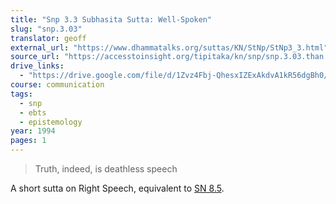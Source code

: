 ```yaml
---
title: "Snp 3.3 Subhasita Sutta: Well-Spoken"
slug: "snp.3.03"
translator: geoff
external_url: "https://www.dhammatalks.org/suttas/KN/StNp/StNp3_3.html"
source_url: "https://accesstoinsight.org/tipitaka/kn/snp/snp.3.03.than.html"
drive_links:
  - "https://drive.google.com/file/d/1Zvz4Fbj-QhesxIZExAkdvA1kR56dgBh0/view?usp=drivesdk"
course: communication
tags:
  - snp
  - ebts
  - epistemology
year: 1994
pages: 1
---
```


> Truth, indeed, is deathless speech

A short sutta on Right Speech, equivalent to [SN 8.5](/content/canon/sn8.5).
